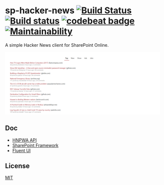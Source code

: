 # sp-hacker-news [![Build Status](https://travis-ci.org/Frederick-S/sp-hacker-news.svg?branch=master)](https://travis-ci.org/Frederick-S/sp-hacker-news) [![Build status](https://ci.appveyor.com/api/projects/status/x9716eu6o61ww377/branch/master?svg=true)](https://ci.appveyor.com/project/Frederick-S/sp-hacker-news-njmij/branch/master) [![codebeat badge](https://codebeat.co/badges/c5c953da-5d07-4d9a-9cb9-a822f0cf31bb)](https://codebeat.co/projects/github-com-frederick-s-sp-hacker-news-master) [![Maintainability](https://api.codeclimate.com/v1/badges/82c20fcbc897a1537ea6/maintainability)](https://codeclimate.com/github/Frederick-S/sp-hacker-news/maintainability)
A simple Hacker News client for SharePoint Online.

![](screenshot.png)

## Doc
* [HNPWA API](https://github.com/tastejs/hacker-news-pwas/blob/master/docs/api.md)
* [SharePoint Framework](https://docs.microsoft.com/en-us/sharepoint/dev/spfx/sharepoint-framework-overview)
* [Fluent UI](https://developer.microsoft.com/en-us/fluentui#/)

## License
[MIT](LICENSE)
